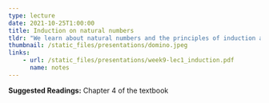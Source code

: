```yaml
---
type: lecture
date: 2021-10-25T1:00:00
title: Induction on natural numbers
tldr: "We learn about natural numbers and the principles of induction and least element."
thumbnail: /static_files/presentations/domino.jpeg
links: 
    - url: /static_files/presentations/week9-lec1_induction.pdf
      name: notes
---
```

**Suggested Readings:**
Chapter 4 of the textbook 
